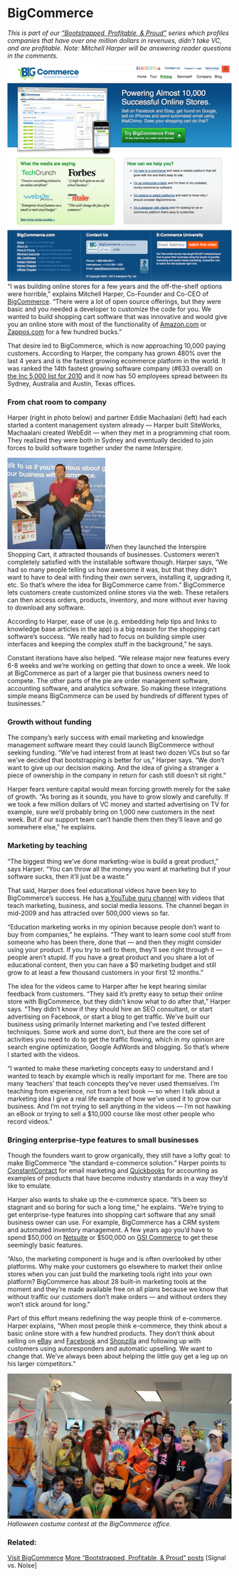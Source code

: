 # BigCommerce

<em>This is part of our <a href="http://www.google.com/search?q=bootstrapped+profitable+proud&amp;sitesearch=37signals.com">“Bootstrapped, Profitable, &amp; Proud”</a> series which profiles companies that have over one million dollars in revenues, didn’t take VC, and are profitable. Note: Mitchell Harper will be answering reader questions in the comments.</em>

<a href="http://www.bigcommerce.com/" class="image">![screen](assets/images/bigcomm_home.png)</a>“I was building online stores for a few years and the off-the-shelf options were horrible,” explains Mitchell Harper, Co-Founder and Co-CEO of <a href="http://www.bigcommerce.com/">BigCommerce</a>. “There were a lot of open source offerings, but they were basic and you needed a developer to customize the code for you. We wanted to build shopping cart software that was innovative and would give you an online store with most of the functionality of <a href="http://www.amazon.com/">Amazon.com</a> or <a href="http://www.zappos.com/">Zappos.com</a> for a few hundred bucks.”

That desire led to BigCommerce, which is now approaching 10,000 paying customers. According to Harper, the company has grown 480% over the last 4 years and is the fastest growing ecommerce platform in the world. It was ranked the
14th fastest growing software company (#633 overall) on <a href="http://www.inc.com/inc5000/2010/index.html">the Inc 5,000 list for 2010</a> and it now has 50 employees spread between its Sydney, Australia and Austin, Texas offices.

### From chat room to company 
Harper (right in photo below) and partner Eddie Machaalani (left) had each started a content management system already — Harper built SiteWorks, Machaalani created WebEdit — when they met in a programming chat room. They realized they were both in Sydney and eventually decided to join forces to build software together under the name Interspire.

![bigcomm_founders](assets/images/bigcomm_founders.png)When they launched the Interspire Shopping Cart, it attracted thousands of businesses. Customers weren’t completely satisfied with the installable software though. Harper says, “We had so many people telling us how awesome it was, but that they didn’t want to have to deal with finding their own servers, installing it, upgrading it, etc. So that’s where the idea for BigCommerce came from.” BigCommerce lets customers create customized online stores via the web. These retailers can then access orders, products, inventory, and more without ever having to download any software.

According to Harper, ease of use (e.g. embedding help tips and links to knowledge base articles in the app) is a big reason for the shopping cart software’s success. “We really had to focus on building simple user interfaces and keeping the complex stuff in the background,” he says.

Constant iterations have also helped. “We release major new features every 6-8 weeks and we’re working on getting that down to once a week. We look at BigCommerce as part of a larger pie that business owners need to compete. The other parts of the pie are order management software, accounting software, and analytics software. So making these integrations simple means BigCommerce can be used by hundreds of different types of businesses.”

### Growth without funding 
The company’s early success with email marketing and knowledge management software meant they could launch BigCommerce without seeking funding. “We’ve had interest from at least two dozen VCs but so far we’ve decided that bootstrapping is better for us,” Harper says. “We don’t want to give up our decision making. And the idea of giving a stranger a piece of ownership in the company in return for cash still doesn’t sit right.”

Harper fears venture capital would mean forcing growth merely for the sake of growth. “As boring as it sounds, you have to grow slowly and carefully. If we took a few million dollars of VC money and started advertising on TV for example, sure we’d probably bring on 1,000 new customers in the next week. But if our support team can’t handle them then they’ll leave and go somewhere else,” he explains.

### Marketing by teaching
“The biggest thing we’ve done marketing-wise is build a great product,” says Harper. “You can throw all the money you want at marketing but if your software sucks, then it’ll just be a waste.”

That said, Harper does feel educational videos have been key to BigCommerce’s success. He has <a href="http://www.youtube.com/user/bigcommercedotcom">a YouTube guru channel</a> with videos that teach marketing, business, and social media lessons. The channel began in mid-2009 and has attracted over 500,000 views so far.

“Education marketing works in my opinion because people don’t want to buy from companies,” he explains. “They want to learn some cool stuff from someone who has been there, done that — and then they might consider using your product. If you try to sell to them, they’ll see right through it — people aren’t stupid. If you have a great product and you share a lot of educational content, then  you can have a $0 marketing budget and still grow to at least a few thousand customers in your first 12 months.”

The idea for the videos came to Harper after he kept hearing similar feedback from customers. “They said it’s pretty easy to setup their online store with BigCommerce, but they didn’t know what to do after that,” Harper says. “They didn’t know if they should hire an <span class="caps">SEO</span> consultant, or start advertising on Facebook, or start a blog to get traffic. We’ve built our business using primarily Internet marketing and I’ve tested different techniques. Some work and some don’t, but there are the core set of activities you need to do to get the traffic flowing, which in my opinion are search engine optimization, Google AdWords and blogging. So that’s where I started with the videos.

“I wanted to make these marketing concepts easy to understand and I wanted to teach by example which is really important for me. There are too many ‘teachers’ that teach concepts they’ve never used themselves. I’m teaching from experience, not from a text book — so when I talk about a marketing idea I give a real life example of how we’ve used it to grow our business. And I’m not trying to sell anything in the videos — I’m not hawking an eBook or trying to sell a $10,000 course like most other people who record videos.”

### Bringing enterprise-type features to small businesses
Though the founders want to grow organically, they still have a lofty goal: to make BigCommerce “the standard e-commerce solution.” Harper points to <a href="http://www.constantcontact.com/index.jsp">ConstantContact</a> for email marketing and <a href="http://quickbooks.intuit.com/">Quickbooks</a> for accounting as examples of products that have become industry standards in a way they’d like to emulate.

Harper also wants to shake up the e-commerce space. “It’s been so stagnant and so boring for such a long time,” he explains. “We’re trying to get enterprise-type features into shopping cart software that any small business owner can use. For example, BigCommerce has a <span class="caps">CRM</span> system and automated inventory management. A few years ago you’d have to spend $50,000 on <a href="http://www.netsuite.com/">Netsuite</a> or $500,000 on <a href="http://www.gsicommerce.com/"><span class="caps">GSI</span> Commerce</a> to get these seemingly basic features.

“Also, the marketing component is huge and is often overlooked by other platforms. Why make your customers go elsewhere to market their online stores when you can just build the marketing tools right into your own platform? BigCommerce has about 28 built-in marketing tools at the moment and they’re made available free on all plans because we know that without traffic our customers don’t make orders — and without orders they won’t stick around for long.”

Part of this effort means redefining the way people think of e-commerce. Harper explains, “When most people think e-commerce, they think about a basic online store with a few hundred products. They don’t think about selling on <a href="http://www.ebay.com/">eBay</a> and <a href="http://www.facebook.com/">Facebook</a> and <a href="http://www.shopzilla.com/">Shopzilla</a> and following up with customers using autoresponders and automatic upselling. We want to change that. We’ve always been about helping the little guy get a leg up on his larger competitors.”

![hween](assets/images/bigcomm_hween.png)
<em>Halloween costume contest at the BigCommerce office.</em>

### Related: 
<a href="http://www.bigcommerce.com/">Visit BigCommerce</a>
<a href="http://www.google.com/search?q=bootstrapped+profitable+proud&amp;sitesearch=37signals.com">More “Bootstrapped, Profitable, &amp; Proud” posts</a> [Signal vs. Noise]

